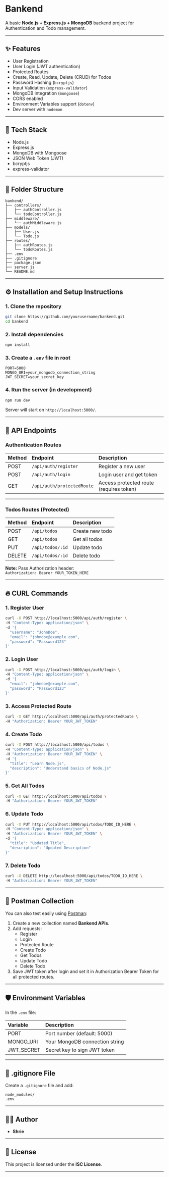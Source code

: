# Bankend

A basic **Node.js + Express.js + MongoDB** backend project for Authentication and Todo management.

---

## ✨ Features

- User Registration
- User Login (JWT authentication)
- Protected Routes
- Create, Read, Update, Delete (CRUD) for Todos
- Password Hashing (`bcryptjs`)
- Input Validation (`express-validator`)
- MongoDB integration (`mongoose`)
- CORS enabled
- Environment Variables support (`dotenv`)
- Dev server with `nodemon`

---

## 🚀 Tech Stack

- Node.js
- Express.js
- MongoDB with Mongoose
- JSON Web Token (JWT)
- bcryptjs
- express-validator

---

## 📂 Folder Structure

```
bankend/
├── controllers/
│   ├── authController.js
│   └── todoController.js
├── middleware/
│   └── authMiddleware.js
├── models/
│   ├── User.js
│   └── Todo.js
├── routes/
│   ├── authRoutes.js
│   └── todoRoutes.js
├── .env
├── .gitignore
├── package.json
├── server.js
└── README.md
```

---

## ⚙️ Installation and Setup Instructions

### 1. Clone the repository

```bash
git clone https://github.com/yourusername/bankend.git
cd bankend
```

### 2. Install dependencies

```bash
npm install
```

### 3. Create a `.env` file in root

```env
PORT=5000
MONGO_URI=your_mongodb_connection_string
JWT_SECRET=your_secret_key
```

### 4. Run the server (in development)

```bash
npm run dev
```

Server will start on `http://localhost:5000/`.

---

## 📨 API Endpoints

### Authentication Routes

| Method | Endpoint | Description |
| :--- | :--- | :--- |
| POST | `/api/auth/register` | Register a new user |
| POST | `/api/auth/login` | Login user and get token |
| GET | `/api/auth/protectedRoute` | Access protected route (requires token) |

---

### Todos Routes (Protected)

| Method | Endpoint | Description |
| :--- | :--- | :--- |
| POST | `/api/todos` | Create new todo |
| GET | `/api/todos` | Get all todos |
| PUT | `/api/todos/:id` | Update todo |
| DELETE | `/api/todos/:id` | Delete todo |

**Note:** Pass Authorization header:  
```Authorization: Bearer YOUR_TOKEN_HERE```

---

## 🔥 CURL Commands

### 1. Register User

```bash
curl -X POST http://localhost:5000/api/auth/register \
-H "Content-Type: application/json" \
-d '{
  "username": "JohnDoe",
  "email": "johndoe@example.com",
  "password": "Password123"
}'
```

### 2. Login User

```bash
curl -X POST http://localhost:5000/api/auth/login \
-H "Content-Type: application/json" \
-d '{
  "email": "johndoe@example.com",
  "password": "Password123"
}'
```

### 3. Access Protected Route

```bash
curl -X GET http://localhost:5000/api/auth/protectedRoute \
-H "Authorization: Bearer YOUR_JWT_TOKEN"
```

### 4. Create Todo

```bash
curl -X POST http://localhost:5000/api/todos \
-H "Content-Type: application/json" \
-H "Authorization: Bearer YOUR_JWT_TOKEN" \
-d '{
  "title": "Learn Node.js",
  "description": "Understand basics of Node.js"
}'
```

### 5. Get All Todos

```bash
curl -X GET http://localhost:5000/api/todos \
-H "Authorization: Bearer YOUR_JWT_TOKEN"
```

### 6. Update Todo

```bash
curl -X PUT http://localhost:5000/api/todos/TODO_ID_HERE \
-H "Content-Type: application/json" \
-H "Authorization: Bearer YOUR_JWT_TOKEN" \
-d '{
  "title": "Updated Title",
  "description": "Updated Description"
}'
```

### 7. Delete Todo

```bash
curl -X DELETE http://localhost:5000/api/todos/TODO_ID_HERE \
-H "Authorization: Bearer YOUR_JWT_TOKEN"
```

---

## 📨 Postman Collection

You can also test easily using [Postman](https://www.postman.com/):

1. Create a new collection named **Bankend APIs**.
2. Add requests:
   - Register
   - Login
   - Protected Route
   - Create Todo
   - Get Todos
   - Update Todo
   - Delete Todo
3. Save JWT token after login and set it in Authorization Bearer Token for all protected routes.

---

## 🛡️ Environment Variables

In the `.env` file:

| Variable | Description |
| :--- | :--- |
| PORT | Port number (default: 5000) |
| MONGO_URI | Your MongoDB connection string |
| JWT_SECRET | Secret key to sign JWT token |

---

## 🧹 .gitignore File

Create a `.gitignore` file and add:

```
node_modules/
.env
```

---

## 🧑‍💻 Author

- **Shrie**

---

## 📜 License

This project is licensed under the **ISC License**.

---
